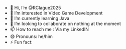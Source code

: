 - 👋 Hi, I’m @RClague2025
- 👀 I’m interested in Video Game Development
- 🌱 I’m currently learning Java
- 💞️ I’m looking to collaborate on nothing at the moment
- 📫 How to reach me : Via my LinkedIN
- 😄 Pronouns: he/him
- ⚡ Fun fact: 

<!---
RClague2025/RClague2025 is a ✨ special ✨ repository because its `README.md` (this file) appears on your GitHub profile.
You can click the Preview link to take a look at your changes.
--->
